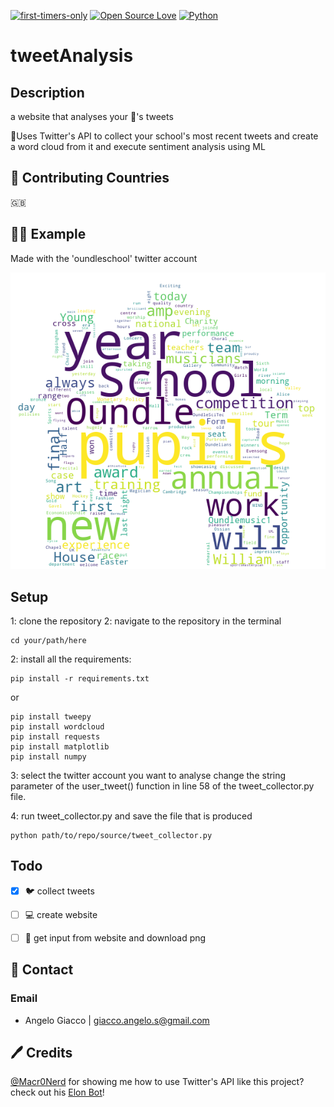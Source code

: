 [![first-timers-only](https://img.shields.io/badge/first--timers--only-friendly-blue.svg?style=flat-square)](https://www.firsttimersonly.com/)
[![Open Source Love](https://img.shields.io/badge/Open%20Source-%E2%9D%A4-blueviolet.svg)](https://opensource.com/article/18/11/reasons-love-open-source)
[![Python](https://img.shields.io/badge/language-python-success.svg)](https://www.python.org/)

# tweetAnalysis

## Description

a website that analyses your 🏫's tweets

🚀Uses Twitter's API to collect your school's most recent tweets
and create a word cloud from it and execute sentiment analysis using ML

## 📌 Contributing Countries

🇬🇧

## 👨‍🎓 Example

Made with the 'oundleschool' twitter account

![oundle school twitter account word cloud](source/static/images/oundleschool.png "word cloud from oundleschool")

## Setup

1: clone the repository
2: navigate to the repository in the terminal
```
cd your/path/here
```
2: install all the requirements:

```
pip install -r requirements.txt
```

or

```
pip install tweepy
pip install wordcloud
pip install requests
pip install matplotlib
pip install numpy
```

3: select the twitter account you want to analyse
change the string parameter of the user_tweet() function
in line 58 of the tweet_collector.py file.

4: run tweet_collector.py and save the file that is produced
```
python path/to/repo/source/tweet_collector.py
```

## Todo
- [x] 🐦 collect tweets
- [ ] 💻️ create website
- [ ] 📲 get input from website and download png


## 📧 Contact
### Email
- Angelo Giacco | giacco.angelo.s@gmail.com

## 🖊 Credits
[@Macr0Nerd](https://github.com/Macr0Nerd) for showing me how to use Twitter's API
like this project? check out his [Elon Bot](https://github.com/Macr0Nerd/elon-bot)!
